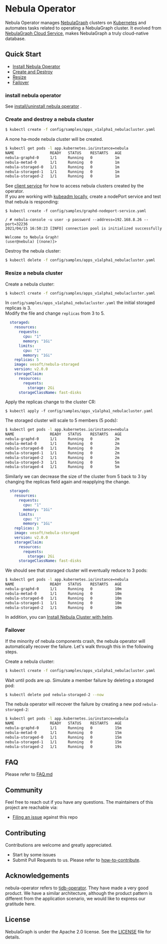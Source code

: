 # Nebula Operator

Nebula Operator manages [NebulaGraph](https://github.com/vesoft-inc/nebula-graph) clusters on [Kubernetes](https://kubernetes.io) and automates tasks related to operating a NebulaGraph cluster. 
It evolved from [NebulaGraph Cloud Service](https://www.nebula-cloud.io/), makes NebulaGraph a truly cloud-native database.

## Quick Start
- [Install Nebula Operator](#install-nebula-operator)
- [Create and Destroy](#create-and-destroy-a-nebula-cluster)
- [Resize](#resize-a-nebula-cluster)
- [Failover](#failover)

### install nebula operator
See [install/uninstall nebula operator](doc/user/install_guide.md) .

### Create and destroy a nebula cluster
```bash
$ kubectl create -f config/samples/apps_v1alpha1_nebulacluster.yaml
```
A none ha-mode nebula cluster will be created.
```bash
$ kubectl get pods -l app.kubernetes.io/instance=nebula
NAME                READY   STATUS    RESTARTS   AGE
nebula-graphd-0     1/1     Running   0          1m
nebula-metad-0      1/1     Running   0          1m
nebula-storaged-0   1/1     Running   0          1m
nebula-storaged-1   1/1     Running   0          1m
nebula-storaged-2   1/1     Running   0          1m
```
See [client service](doc/user/client_service.md) for how to access nebula clusters created by the operator.  
If you are working with [kubeadm locally](https://kubernetes.io/docs/reference/setup-tools/kubeadm/), create a nodePort service and test that nebula is responding:
```shell script
$ kubectl create -f config/samples/graphd-nodeport-service.yaml

/ # nebula-console -u user -p password --address=192.168.8.26 --port=32236
2021/04/15 16:50:23 [INFO] connection pool is initialized successfully

Welcome to Nebula Graph!
(user@nebula) [(none)]> 
```

Destroy the nebula cluster:  
```bash
$ kubectl delete -f config/samples/apps_v1alpha1_nebulacluster.yaml
```

### Resize a nebula cluster
Create a nebula cluster:

```bash
$ kubectl create -f config/samples/apps_v1alpha1_nebulacluster.yaml
```

In `config/samples/apps_v1alpha1_nebulacluster.yaml` the initial storaged replicas is 3.  
Modify the file and change `replicas` from 3 to 5.
```yaml
  storaged:
    resources:
      requests:
        cpu: "1"
        memory: "1Gi"
      limits:
        cpu: "1"
        memory: "1Gi"
    replicas: 5
    image: vesoft/nebula-storaged
    version: v2.0.0
    storageClaim:
      resources:
        requests:
          storage: 2Gi
      storageClassName: fast-disks
```

Apply the replicas change to the cluster CR:
```
$ kubectl apply -f config/samples/apps_v1alpha1_nebulacluster.yaml
```

The storaged cluster will scale to 5 members (5 pods):
```bash
$ kubectl get pods -l app.kubernetes.io/instance=nebula
NAME                READY   STATUS    RESTARTS   AGE
nebula-graphd-0     1/1     Running   0          2m
nebula-metad-0      1/1     Running   0          2m
nebula-storaged-0   1/1     Running   0          2m
nebula-storaged-1   1/1     Running   0          2m
nebula-storaged-2   1/1     Running   0          2m
nebula-storaged-3   1/1     Running   0          5m
nebula-storaged-4   1/1     Running   0          5m
```

Similarly we can decrease the size of the cluster from 5 back to 3 by changing the replicas field again and reapplying the change.
```yaml
  storaged:
    resources:
      requests:
        cpu: "1"
        memory: "1Gi"
      limits:
        cpu: "1"
        memory: "1Gi"
    replicas: 3
    image: vesoft/nebula-storaged
    version: v2.0.0
    storageClaim:
      resources:
        requests:
          storage: 2Gi
      storageClassName: fast-disks
```
We should see that storaged cluster will eventually reduce to 3 pods:

```bash
$ kubectl get pods -l app.kubernetes.io/instance=nebula
NAME                READY   STATUS    RESTARTS   AGE
nebula-graphd-0     1/1     Running   0          10m
nebula-metad-0      1/1     Running   0          10m
nebula-storaged-0   1/1     Running   0          10m
nebula-storaged-1   1/1     Running   0          10m
nebula-storaged-2   1/1     Running   0          10m
```

In addition, you can [Install Nebula Cluster with helm](doc/user/nebula_cluster_helm_guide.md).

### Failover
If the minority of nebula components crash, the nebula operator will automatically recover the failure. Let's walk through this in the following steps.  

Create a nebula cluster:
```bash
$ kubectl create -f config/samples/apps_v1alpha1_nebulacluster.yaml
```

Wait until pods are up. Simulate a member failure by deleting a storaged pod:

```bash
$ kubectl delete pod nebula-storaged-2 --now
```

The nebula operator will recover the failure by creating a new pod `nebula-storaged-2`:

```bash
$ kubectl get pods -l app.kubernetes.io/instance=nebula
NAME                READY   STATUS    RESTARTS   AGE
nebula-graphd-0     1/1     Running   0          15m
nebula-metad-0      1/1     Running   0          15m
nebula-storaged-0   1/1     Running   0          15m
nebula-storaged-1   1/1     Running   0          15m
nebula-storaged-2   1/1     Running   0          19s
```

## FAQ

Please refer to [FAQ.md](FAQ.md)

## Community
Feel free to reach out if you have any questions. The maintainers of this project are reachable via:

- [Filing an issue](https://github.com/vesoft-inc/nebula-operator/issues) against this repo

## Contributing

Contributions are welcome and greatly appreciated. 
- Start by some issues
- Submit Pull Requests to us. Please refer to [how-to-contribute](https://docs.nebula-graph.io/manual-EN/4.contributions/how-to-contribute/).

## Acknowledgements

nebula-operator refers to [tidb-operator](https://github.com/pingcap/tidb-operator). They have made a very good product. We have a similar architecture, although the product pattern is different from the application scenario, we would like to express our gratitude here.

## License

NebulaGraph is under the Apache 2.0 license. See the [LICENSE](./LICENSE) file for details.
